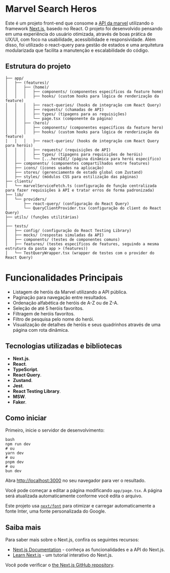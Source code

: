 # Marvel Search Heros
Este é um projeto front-end que consome a [API da marvel]([https://nextjs.org/](https://developer.marvel.com/)) utilizando o framework [Next.js](https://nextjs.org/), basedo no React. O projeto foi desenvolvido pensando em uma experiência do usuário otimizada, através de boas prática de UX/UI, com foco na usabilidade, acessibilidade e responsividade. Além disso, foi utilizado o react-query para gestão de estados e uma arquitetura modularizada que facilita a manutenção e escalabilidade do código.

## Estrutura do projeto

```
├── app/
│   ├── (features)/
│   │   ├── (home)/
│   │   │   ├── components/ (componentes específicos da feature home)
│   │   │   ├── hooks/ (custom hooks para lógica de renderização da feature)
│   │   │   ├── react-queries/ (hooks de integração com React Query)
│   │   │   ├── requests/ (chamadas de API)
│   │   │   ├── types/ (tipagens para as requisições)
│   │   │   └── page.tsx (componente da página)
│   │   ├── (hero)/
│   │   │   ├── components/ (componentes específicos da feature hero)
│   │   │   ├── hooks/ (custom hooks para lógica de renderização da feature)
│   │   │   ├── react-queries/ (hooks de integração com React Query para heróis)
│   │   │   ├── requests/ (requisições de API)
│   │   │   ├── types/ (tipagens para requisições de heróis)
│   │   │   └── [...heroId]/ (página dinâmica para herói específico)
│   ├── components/ (componentes compartilhados entre features)
│   ├── icons/ (ícones usados na aplicação)
│   ├── stores/ (gerenciamento de estado global com Zustand)
│   ├── styles/ (módulos CSS para estilização das páginas)
├── clients/
│   └── marvelServiceFetch.ts (configuração de função centralizada para fazer requisições à API e tratar erros de forma padronizada)
├── lib/
│   └── providers/
│       ├── react-query/ (configuração do React Query)
│       └── QueryClientProvider.tsx (configuração do client do React Query)
├── utils/ (funções utilitárias)
│   
├── tests/
│   ├── config/ (configuração do React Testing Library)
│   ├── mocks/ (respostas simuladas da API)
│   ├── components/ (testes de componentes comuns)
│   ├── features/ (testes específicos de features, seguindo a mesma estrutura da pasta app > (features))
│   └── TestQueryWrapper.tsx (wrapper de testes com o provider do React Query)
```

# Funcionalidades Principais
- Listagem de heróis da Marvel utilizando a API pública.
- Paginação para navegação entre resultados.
- Ordenação alfabética de heróis de A-Z ou de Z-A.
- Seleção de até 5 heróis favoritos.
- Filtragem de heróis favoritos.
- Filtro de pesquisa pelo nome do herói.
- Visualização de detalhes de heróis e seus quadrinhos através de uma página com rota dinâmica.

## Tecnologias utilizadas e bibliotecas
- **Next.js**.
- **React**.
- **TypeScript**.
- **React Query**.
- **Zustand**.
- **Jest**.
- **React Testing Library**.
- **MSW**.
- **Faker**.

## Como iniciar

Primeiro, inicie o servidor de desenvolvimento:
```
bash
npm run dev
# ou
yarn dev
# ou
pnpm dev
# ou
bun dev
```
Abra [http://localhost:3000](http://localhost:3000) no seu navegador para ver o resultado.

Você pode começar a editar a página modificando `app/page.tsx`. A página será atualizada automaticamente conforme você edita o arquivo.

Este projeto usa [`next/font`](https://nextjs.org/docs/basic-features/font-optimization) para otimizar e carregar automaticamente a fonte Inter, uma fonte personalizada do Google.

## Saiba mais

Para saber mais sobre o Next.js, confira os seguintes recursos:

- [Next.js Documentation](https://nextjs.org/docs) - conheça as funcionalidades e a API do Next.js.
- [Learn Next.js](https://nextjs.org/learn) -  um tutorial interativo do Next.js.

Você pode verificar o [the Next.js GitHub repository](https://github.com/vercel/next.js/).

